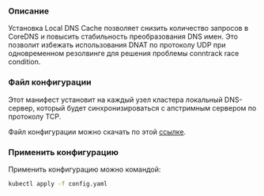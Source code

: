 ### Описание

Установка Local DNS Cache позволяет снизить количество запросов в CoreDNS и повысить стабильность преобразования DNS имен. Это позволит избежать использования DNAT по протоколу UDP при одновременном резолвинге для решения проблемы conntrack race condition.

### Файл конфигурации

Этот манифест установит на каждый узел кластера локальный DNS-сервер, который будет синхронизироваться с апстримным сервером по протоколу TCP.

Файл конфигурации можно скачать по этой [ссылке](docs/ru/main/base/k8s/k8s-network/k8s-localdnscache/assets/config.yaml "download").

### Применить конфигурацию

Применить конфигурацию можно командой:

```bash
kubectl apply -f config.yaml
```
